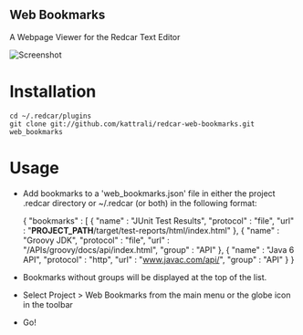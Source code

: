 Web Bookmarks
-------------

A Webpage Viewer for the Redcar Text Editor

![Screenshot](http://github.com/kattrali/redcar-web-bookmarks/raw/master/Screenshot.png "Example usage")

Installation
============

    cd ~/.redcar/plugins
    git clone git://github.com/kattrali/redcar-web-bookmarks.git web_bookmarks

Usage
=====

 * Add bookmarks to a 'web_bookmarks.json' file in either the project .redcar directory or ~/.redcar (or both) in the following format:

    {
        "bookmarks" : [
            {
                "name" : "JUnit Test Results",
                "protocol" : "file",
                "url"  : "__PROJECT_PATH__/target/test-reports/html/index.html"
            },
            {
                "name" : "Groovy JDK",
                "protocol" : "file",
                "url"  : "/APIs/groovy/docs/api/index.html",
                "group" : "API"
            },
            {
                "name" : "Java 6 API",
                "protocol" : "http",
                "url"  : "www.javac.com/api/",
                "group" : "API"
            }
    }

 * Bookmarks without groups will be displayed at the top of the list.
 * Select Project > Web Bookmarks from the main menu or the globe icon in the toolbar
 * Go!
